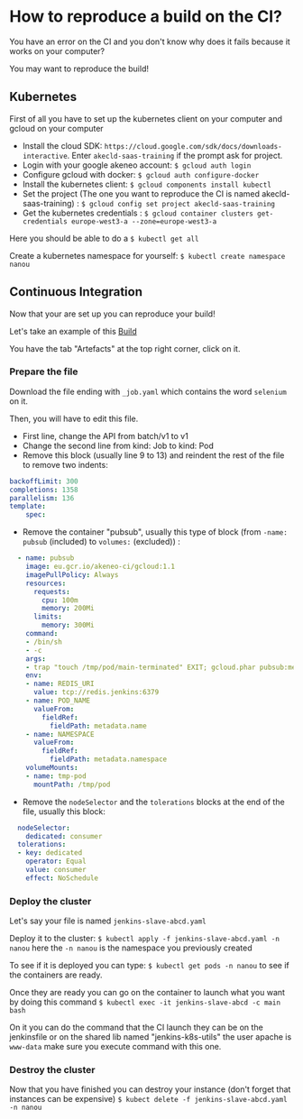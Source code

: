 # How to reproduce a build on the CI?

You have an error on the CI and you don't know why does it fails because it works on your computer?

You may want to reproduce the build!

## Kubernetes

First of all you have to set up the kubernetes client on your computer and gcloud on your computer

- Install the cloud SDK: `https://cloud.google.com/sdk/docs/downloads-interactive`. Enter `akecld-saas-training` if the prompt ask for project.
- Login with your google akeneo account: `$ gcloud auth login`
- Configure gcloud with docker: `$ gcloud auth configure-docker`
- Install the kubernetes client: `$ gcloud components install kubectl`
- Set the project (The one you want to reproduce the CI is named akecld-saas-training) : `$ gcloud config set project akecld-saas-training`
- Get the kubernetes credentials : `$ gcloud container clusters get-credentials europe-west3-a --zone=europe-west3-a`

Here you should be able to do a `$ kubectl get all`

Create a kubernetes namespace for yourself: `$ kubectl create namespace nanou`

## Continuous Integration

Now that your are set up you can reproduce your build!

Let's take an example of this [Build](https://ci.akeneo.com/blue/organizations/jenkins/akeneo%2Fpim-enterprise-dev/detail/PR-4744/7/)

You have the tab "Artefacts" at the top right corner, click on it.

### Prepare the file

Download the file ending with `_job.yaml` which contains the word `selenium` on it.

Then, you will have to edit this file.

- First line, change the API from batch/v1 to v1
- Change the second line from kind: Job to kind: Pod
- Remove this block (usually line 9 to 13) and reindent the rest of the file to remove two indents:
```yaml
backoffLimit: 300
completions: 1358
parallelism: 136
template:
    spec:
```

- Remove the container "pubsub", usually this type of block (from `-name: pubsub` (included) to `volumes:` (excluded)) :
```yaml
  - name: pubsub
    image: eu.gcr.io/akeneo-ci/gcloud:1.1
    imagePullPolicy: Always
    resources:
      requests:
        cpu: 100m
        memory: 200Mi
      limits:
        memory: 300Mi
    command:
    - /bin/sh
    - -c
    args:
    - trap "touch /tmp/pod/main-terminated" EXIT; gcloud.phar pubsub:message:consume jenkins-slave-096rl-33qzj-subscription jenkins-slave-096rl-33qzj-results
    env:
    - name: REDIS_URI
      value: tcp://redis.jenkins:6379
    - name: POD_NAME
      valueFrom:
        fieldRef:
          fieldPath: metadata.name
    - name: NAMESPACE
      valueFrom:
        fieldRef:
          fieldPath: metadata.namespace
    volumeMounts:
    - name: tmp-pod
      mountPath: /tmp/pod
```
- Remove the `nodeSelector` and the `tolerations` blocks at the end of the file, usually this block:
```yaml
  nodeSelector:
    dedicated: consumer
  tolerations:
  - key: dedicated
    operator: Equal
    value: consumer
    effect: NoSchedule
```

### Deploy the cluster

Let's say your file is named `jenkins-slave-abcd.yaml`

Deploy it to the cluster: `$ kubectl apply -f jenkins-slave-abcd.yaml -n nanou` here the `-n nanou` is the namespace you previously created

To see if it is deployed you can type: `$ kubectl get pods -n nanou` to see if the containers are ready.

Once they are ready you can go on the container to launch what you want by doing this command `$ kubectl exec -it jenkins-slave-abcd -c main bash`

On it you can do the command that the CI launch they can be on the jenkinsfile or on the shared lib named "jenkins-k8s-utils" the user apache is `www-data` make sure you execute command with this one.

### Destroy the cluster

Now that you have finished you can destroy your instance (don't forget that instances can be expensive) `$ kubect delete -f jenkins-slave-abcd.yaml -n nanou`

